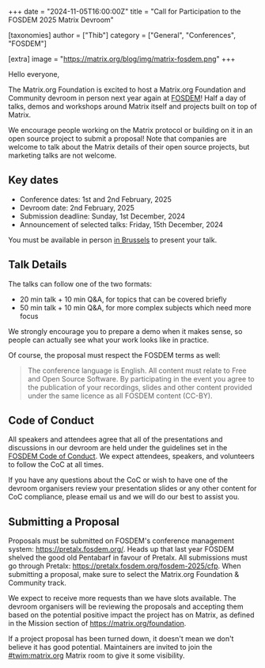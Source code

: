 +++
date = "2024-11-05T16:00:00Z"
title = "Call for Participation to the FOSDEM 2025 Matrix Devroom"

[taxonomies]
author = ["Thib"]
category = ["General", "Conferences", "FOSDEM"]

[extra]
image = "https://matrix.org/blog/img/matrix-fosdem.png"
+++

Hello everyone,

The Matrix.org Foundation is excited to host a Matrix.org Foundation and Community devroom in person next year again at [FOSDEM](https://fosdem.org/2025/)! Half a day of talks, demos and workshops around Matrix itself and projects built on top of Matrix.

We encourage people working on the Matrix protocol or building on it in an open source project to submit a proposal! Note that companies are welcome to talk about the Matrix details of their open source projects, but marketing talks are not welcome.

<!-- more -->

## Key dates

- Conference dates: 1st and 2nd February, 2025
- Devroom date: 2nd February, 2025
- Submission deadline: Sunday, 1st December, 2024
- Announcement of selected talks: Friday, 15th December, 2024

You must be available in person [in Brussels](https://fosdem.org/2025/practical/transportation/) to present your talk.

## Talk Details

The talks can follow one of the two formats:

- 20 min talk + 10 min Q&A, for topics that can be covered briefly
- 50 min talk + 10 min Q&A, for more complex subjects which need more focus

We strongly encourage you to prepare a demo when it makes sense, so people can actually see what your work looks like in practice.

Of course, the proposal must respect the FOSDEM terms as well:

> The conference language is English. All content must relate to Free and Open Source Software. By participating in the event you agree to the publication of your recordings, slides and other content provided under the same licence as all FOSDEM content (CC-BY).

## Code of Conduct

All speakers and attendees agree that all of the presentations and discussions in our devroom are held under the guidelines set in the [FOSDEM Code of Conduct](https://fosdem.org/2025/practical/conduct/). We expect attendees, speakers, and volunteers to follow the CoC at all times.

If you have any questions about the CoC or wish to have one of the devroom organisers review your presentation slides or any other content for CoC compliance, please email us and we will do our best to assist you.

## Submitting a Proposal

Proposals must be submitted on FOSDEM's conference management system: <https://pretalx.fosdem.org/>. Heads up that last year FOSDEM shelved the good old Pentabarf in favour of Pretalx. All submissions must go through Pretalx: <https://pretalx.fosdem.org/fosdem-2025/cfp>. When submitting a proposal, make sure to select the Matrix.org Foundation & Community track.

We expect to receive more requests than we have slots available. The devroom organisers will be reviewing the proposals and accepting them based on the potential positive impact the project has on Matrix, as defined in the Mission section of <https://matrix.org/foundation>.

If a project proposal has been turned down, it doesn't mean we don't believe it has good potential. Maintainers are invited to join the [#twim:matrix.org](https://matrix.to/#/#twim:matrix.org) Matrix room to give it some visibility.
